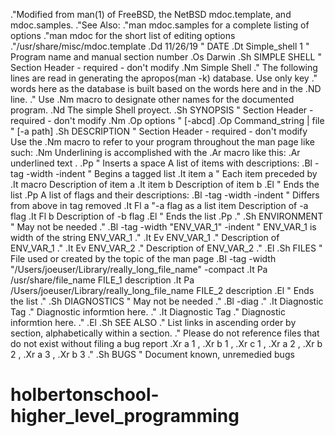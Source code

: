 .\"Modified from man(1) of FreeBSD, the NetBSD mdoc.template, and mdoc.samples.
.\"See Also:
.\"man mdoc.samples for a complete listing of options
.\"man mdoc for the short list of editing options
.\"/usr/share/misc/mdoc.template
.Dd 11/26/19               \" DATE
.Dt Simple_shell 1      \" Program name and manual section number
.Os Darwin
.Sh SIMPLE SHELL                 \" Section Header - required - don't modify
.Nm Simple Shell
.\" The following lines are read in generating the apropos(man -k) database. Use only key
.\" words here as the database is built based on the words here and in the .ND line.
.\" Use .Nm macro to designate other names for the documented program.
.Nd The simple Shell proyect.
.Sh SYNOPSIS             \" Section Header - required - don't modify
.Nm
.Op options              \" [-abcd]
.Op Command_string | file         \" [-a path]
.Sh DESCRIPTION          \" Section Header - required - don't modify
Use the .Nm macro to refer to your program throughout the man page like such:
.Nm
Underlining is accomplished with the .Ar macro like this:
.Ar underlined text .
.Pp                      \" Inserts a space
A list of items with descriptions:
.Bl -tag -width -indent  \" Begins a tagged list
.It item a               \" Each item preceded by .It macro
Description of item a
.It item b
Description of item b
.El                      \" Ends the list
.Pp
A list of flags and their descriptions:
.Bl -tag -width -indent  \" Differs from above in tag removed
.It Fl a                 \"-a flag as a list item
Description of -a flag
.It Fl b
Description of -b flag
.El                      \" Ends the list
.Pp
.\" .Sh ENVIRONMENT      \" May not be needed
.\" .Bl -tag -width "ENV_VAR_1" -indent \" ENV_VAR_1 is width of the string ENV_VAR_1
.\" .It Ev ENV_VAR_1
.\" Description of ENV_VAR_1
.\" .It Ev ENV_VAR_2
.\" Description of ENV_VAR_2
.\" .El
.Sh FILES                \" File used or created by the topic of the man page
.Bl -tag -width "/Users/joeuser/Library/really_long_file_name" -compact
.It Pa /usr/share/file_name
FILE_1 description
.It Pa /Users/joeuser/Library/really_long_file_name
FILE_2 description
.El                      \" Ends the list
.\" .Sh DIAGNOSTICS       \" May not be needed
.\" .Bl -diag
.\" .It Diagnostic Tag
.\" Diagnostic informtion here.
.\" .It Diagnostic Tag
.\" Diagnostic informtion here.
.\" .El
.Sh SEE ALSO
.\" List links in ascending order by section, alphabetically within a section.
.\" Please do not reference files that do not exist without filing a bug report
.Xr a 1 ,
.Xr b 1 ,
.Xr c 1 ,
.Xr a 2 ,
.Xr b 2 ,
.Xr a 3 ,
.Xr b 3
.\" .Sh BUGS              \" Document known, unremedied bugs
# holbertonschool-higher_level_programming
